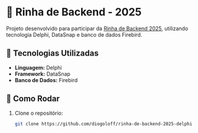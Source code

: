 # 🥊 Rinha de Backend - 2025

Projeto desenvolvido para participar da [Rinha de Backend 2025](https://github.com/zanfranceschi/rinha-de-backend-2025), utilizando tecnologia Delphi, DataSnap e banco de dados Firebird.

## 🚀 Tecnologias Utilizadas

- **Linguagem:** Delphi  
- **Framework:** DataSnap  
- **Banco de Dados:** Firebird

## 📄 Como Rodar

1. Clone o repositório:
   ```bash
   git clone https://github.com/diogoloff/rinha-de-backend-2025-delphi
